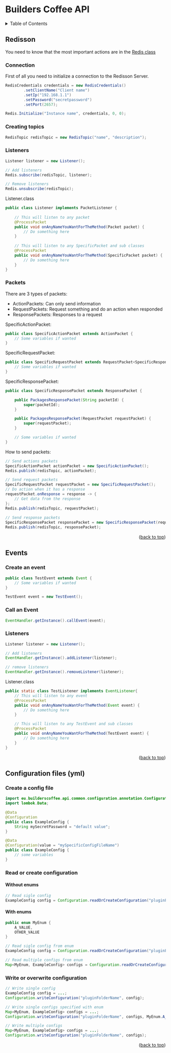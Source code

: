 <div id="top"></div>

# Builders Coffee API

<!-- TABLE OF CONTENTS -->
<details>
  <summary>Table of Contents</summary>
  <ol>
    <li>
      <a href="#redisson">Redisson</a>
      <ul>
        <li><a href="#redisson-connection">Connection</a></li>
        <li><a href="#redisson-topics">Creating topics</a></li>
        <li><a href="#redisson-listeners">Listeners</a></li>
        <li><a href="#redisson-packets">Packets</a></li>
      </ul>
    </li>
    <li>
      <a href="#events">Events</a>
      <ul>
        <li><a href="#events-event">Create an event</a></li>
        <li><a href="#events-callevent">Call an event</a></li>
        <li><a href="#events-listeners">Listeners</a></li>
      </ul>
    </li>
    <li>
      <a href="#configuration">Configuration files (yml)</a>
      <ul>
        <li><a href="#configuration-create">Create a config file</a></li>
        <li><a href="#configuration-read-or-create">Read or create config</a></li>
        <li><a href="#configuration-write-or-overwrite">Write or overwrite configuration</a></li>
      </ul>
    </li>
  </ol>
</details>

<div id="redisson"></div>

## Redisson

You need to know that the most important actions are in the [Redis class](https://github.com/builderscoffee/builderscoffeeapi/blob/main/src/main/java/eu/builderscoffee/api/common/redisson/Redis.java)


<div id="redisson-connection"></div>

### Connection
First of all you need to initialize a connection to the Redisson Server.

```java
RedisCredentials credentials = new RedisCredentials()
        .setClientName("Client name")
        .setIp("192.168.1.1")
        .setPassword("secretpassword")
        .setPort(2657);

Redis.Initialize("Instance name", credentials, 0, 0);
```

<div id="redisson-topics"></div>

### Creating topics

```java
RedisTopic redisTopic = new RedisTopic("name", "description");
```

<div id="redisson-listeners"></div>

### Listeners

```java
Listener listener = new Listener();

// Add listeners
Redis.subscribe(redisTopic, listener);

// Remove listeners
Redis.unsubscribe(redisTopic);
```

Listener.class
```java
public class Listener implements PacketListener {
    
    // This will listen to any packet
    @ProcessPacket
    public void onAnyNameYouWantForTheMethod(Packet packet) {
        // Do something here
    }
    
    // This will listen to any SpecificPacket and sub classes
    @ProcessPacket
    public void onAnyNameYouWantForTheMethod(SpecificPacket packet) {
        // Do something here
    }
}
```

<div id="redisson-packets"></div>

### Packets

There are 3 types of packets:
* ActionPackets: Can only send information
* RequestPackets: Request something and do an action when responded
* ResponsePackets: Responses to a request

SpecificActionPacket:
```java
public class SpecificActionPacket extends ActionPacket {
    // Some variables if wanted
}
```

SpecificRequestPacket:
```java
public class SpecificRequestPacket extends RequestPacket<SpecificResponsePacket> {
    // Some variables if wanted
}
```

SpecificResponsePacket:
```java
public class SpecificResponsePacket extends ResponsePacket {

    public PackagesResponsePacket(String packetId) {
        super(packetId);
    }

    public PackagesResponsePacket(RequestPacket requestPacket) {
        super(requestPacket);
    }

    // Some variables if wanted
}
```

How to send packets:
```java
// Send actions packets
SpecificActionPacket actionPacket = new SpecificActionPacket();
Redis.publish(redisTopic, actionPacket);

// Send request packets
SpecificRequestPacket requestPacket = new SpecificRequestPacket();
// Do action when it has a response
requestPacket.onResponse = response -> {
    // Get data from the response
};
Redis.publish(redisTopic, requestPacket);
        
// Send response packets
SpecificResponsePacket responsePacket = new SpecificResponsePacket(requestPacket);
Redis.publish(redisTopic, responsePacket);
```


<p align="right">(<a href="#top">back to top</a>)</p>

<div id="events"></div>

## Events

<div id="events-event"></div>

### Create an event

```java
public class TestEvent extends Event {
    // Some variables if wanted
}
```

```java
TestEvent event = new TestEvent();
```

<div id="events-callevent"></div>

### Call an Event

```java
EventHandler.getInstance().callEvent(event);
```

<div id="events-listeners"></div>

### Listeners

```java
Listener listener = new Listener();

// Add listeners
EventHandler.getInstance().addListener(listener);

// remove listeners
EventHandler.getInstance().removeListener(listener);
```

Listener.class
```java
public static class TestListener implements EventListener{
    // This will listen to any event
    @ProcessPacket
    public void onAnyNameYouWantForTheMethod(Event event) {
        // Do something here
    }

    // This will listen to any TestEvent and sub classes
    @ProcessPacket
    public void onAnyNameYouWantForTheMethod(TestEvent event) {
        // Do something here
    }
}
```
<p align="right">(<a href="#top">back to top</a>)</p>

<div id="configuration"></div>

## Configuration files (yml)

<div id="configuration-create"></div>

### Create a config file

```java
import eu.builderscoffee.api.common.configuration.annotation.Configuration;
import lombok.Data;

@Data
@Configuration
public class ExampleConfig {
    String mySecretPassword = "default value";
}

@Data
@Configuration(value = "mySpecificConfigFileName")
public class ExampleConfig {
    // some variables
}
```

<div id="configuration-read-or-create"></div>

### Read or create configuration

#### Without enums

```java
// Read sigle config
ExampleConfig config = Configuration.readOrCreateConfiguration("pluginFolderName", ExampleConfig.class);
```

#### With enums
```java
public enum MyEnum {
    A_VALUE,
    OTHER_VALUE
}
```

```java
// Read sigle config from enum
ExampleConfig config = Configuration.readOrCreateConfiguration("pluginFolderName", ExampleConfig.class, MyEnum.A_VALUE);

// Read multiple configs from enum
Map<MyEnum, ExampleConfig> configs = Configuration.readOrCreateConfiguration("pluginFolderName", ExampleConfig.class, MyEnum.class);
```

<div id="configuration-write-or-overwrite"></div>

### Write or overwrite configuration

```java
// Write single config
ExampleConfig config = ...;
Configuration.writeConfiguration("pluginFolderName", config);

// Write single configs specified with enum
Map<MyEnum, ExampleConfig> configs = ...;
Configuration.writeConfiguration("pluginFolderName", configs, MyEnum.A_VALUE);

// Write multiple configs
Map<MyEnum, ExampleConfig> configs = ...;
Configuration.writeConfiguration("pluginFolderName", configs);
```

<p align="right">(<a href="#top">back to top</a>)</p>